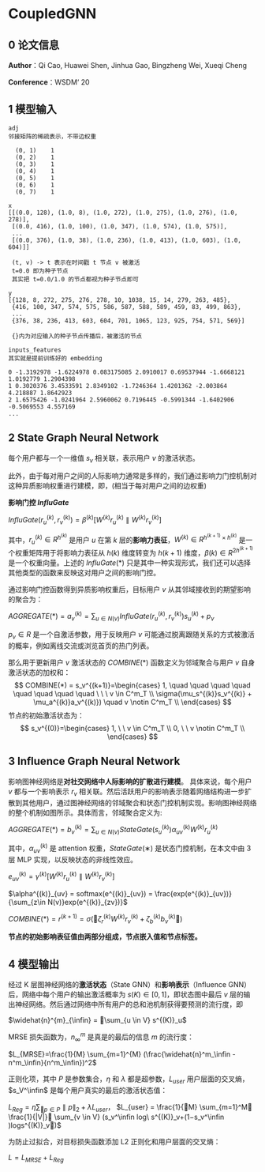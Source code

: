 # CoupledGNN

## 0 论文信息

**Author**：Qi Cao, Huawei Shen, Jinhua Gao, Bingzheng Wei, Xueqi Cheng

**Conference**：WSDM‘ 20

## 1 模型输入

```
adj
邻接矩阵的稀疏表示，不带边权重

  (0, 1)	1
  (0, 2)	1
  (0, 3)	1
  (0, 4)	1
  (0, 5)	1
  (0, 6)	1
  (0, 7)	1

```



```
x
[[(0.0, 128), (1.0, 8), (1.0, 272), (1.0, 275), (1.0, 276), (1.0, 278)],
 [(0.0, 416), (1.0, 100), (1.0, 347), (1.0, 574), (1.0, 575)], 
 ...
 [(0.0, 376), (1.0, 38), (1.0, 236), (1.0, 413), (1.0, 603), (1.0, 604)]]
 
 (t, v) -> t 表示在时间戳 t 节点 v 被激活
 t=0.0 即为种子节点
 其实把 t=0.0/1.0 的节点都视为种子节点即可
```

```
y
[{128, 8, 272, 275, 276, 278, 10, 1038, 15, 14, 279, 263, 485},
 {416, 100, 347, 574, 575, 586, 587, 588, 589, 459, 83, 499, 863},
 ...
 {376, 38, 236, 413, 603, 604, 701, 1065, 123, 925, 754, 571, 569}]
 
 {}内为对应输入的种子节点传播后，被激活的节点
```

```
inputs_features
其实就是提前训练好的 embedding

0 -1.3192978 -1.6224978 0.083175085 2.0910017 0.69537944 -1.6668121 1.0192779 1.2904398
1 0.3020376 3.4533591 2.8349102 -1.7246364 1.4201362 -2.003864 4.218887 1.8642923
2 1.6575426 -1.0241964 2.5960062 0.7196445 -0.5991344 -1.6402906 -0.5069553 4.557169
...
```



## 2 State Graph Neural Network

每个用户都与一个一维值 $s_v$ 相关联，表示用户 $v$ 的激活状态。

此外，由于每对用户之间的人际影响力通常是多样的，我们通过影响力门控机制对这种异质影响权重进行建模，即，(相当于每对用户之间的边权重)

**影响门控  $InfluGate$**

$InfluGate(r_u^{(k)}, r_v^{(k)}) = \beta^{(k)} [W^{(k)} r_u^{(k)} ∥W^{(k)} r_v^{(k)} ]$

其中，$r_u^{(k)} \in R^{h^{(k)}}$ 是用户 $u$ 在第 $k$ 层的**影响力表征**，$W^{(k)} \in R^{h^{(k+1)} \times h^{(k)}}$ 是一个权重矩阵用于将影响力表征从 $h(k)$ 维度转变为 $h(k+1)$ 维度，$\beta(k) \in R^{2h^{(k+1)}}$ 是一个权重向量。上述的 $InfluGate(*)$ 只是其中一种实现形式，我们还可以选择其他类型的函数来反映这对用户之间的影响门控。

通过影响门控函数得到异质影响权重后，目标用户 $v$ 从其邻域接收到的期望影响的聚合为：

$AGGREGATE(*) = a_v^{(k)} = \sum_{u \in N(v)} InfluGate(r_u^{(k)}, r_v^{(k)})s_u^{(k)} + p_v$

$p_v \in R$ 是一个自激活参数，用于反映用户 $v$ 可能通过脱离跟随关系的方式被激活的概率，例如离线交流或浏览首页的热门列表。

那么用于更新用户 $v$ 激活状态的 $COMBINE(*)$ 函数定义为邻域聚合与用户 $v$ 自身激活状态的加权和：
$$
COMBINE(*) = s_v^{(k+1)}=\begin{cases}
1, \quad  \quad  \quad  \quad  \quad  \quad  \quad  \quad  \ \ \  v \in C^m_T \\
\sigma(\mu_s^{(k)}s_v^{(k)} + \mu_a^{(k)}a_v^{(k)}) \quad  v \notin C^m_T \\ 
\end{cases}
$$
节点的初始激活状态为：
$$
s_v^{(0)}=\begin{cases}
1, \ \  v \in C^m_T \\
0, \ \  v \notin C^m_T \\ 
\end{cases}
$$

## 3 Influence Graph Neural Network

影响图神经网络是**对社交网络中人际影响的扩散进行建模**。 具体来说，每个用户 $v$ 都与一个影响表示 $r_v$ 相关联。然后活跃用户的影响表示随着网络结构进一步扩散到其他用户，通过图神经网络的邻域聚合和状态门控机制实现。影响图神经网络的整个机制如图所示。具体而言，邻域聚合定义为:

$AGGREGATE(*) = b_v^{(k)} = \sum_{u \in N(v)}StateGate(s_u^{(k)}) \alpha_{uv}^{(k)} W^{(k)} r^{(k)}_u$

其中，$\alpha_{uv}^{(k)}$ 是 attention 权重，$StateGate(∗)$ 是状态门控机制，在本文中由 3 层 MLP 实现，以反映状态的非线性效应。

$e_{uv}^{(k)} = \gamma^{(k)} [W^{(k)} r_u^{(k)} ∥W^{(k)} r_v^{(k)} ]$

$\alpha^{(k)}_{uv} = softmax(e^{(k)}_{uv}) = \frac{exp(e^{(k)}_{uv})}{\sum_{z\in N(v)}exp(e^{(k)}_{zv})}$

$COMBINE(*) = r^{(k+1)} =σ(􏰀\zeta_r^{(k)}W^{(k)}r^{(k)}_v +\zeta_b^{(k)}b_v^{(k)}􏰁)$

**节点的初始影响表征值由两部分组成，节点嵌入值和节点标签。**



## 4 模型输出

经过 K 层图神经网络的**激活状态**（State GNN）和**影响表示**（Influence GNN）后，网络中每个用户的输出激活概率为 $s(K) \in [0,1]$，即状态图中最后 $v$ 层的输出神经网络。然后通过网络中所有用户的总和池机制获得要预测的流行度，即

$\widehat{n}^{m}_{\infin} = 􏰉\sum_{u \in V} s^{(K)}_u$

MRSE 损失函数为，$n^m_∞$ 是真是的最后的信息 $m$ 的流行度：

$L_{MRSE}=\frac{1}{M} \sum_{m=1}^{M} (\frac{\widehat{n}^m_\infin - n^m_\infin}{n^m_\infin})^2$

正则化项，其中 $P$ 是参数集合，$\eta$ 和 $\lambda$ 都是超参数，$L_{user}$ 用户层面的交叉熵，$s_V^\infin$ 是每个用户真实的最后的激活状态值：

$L_{Reg}=\eta \sum_{􏰈p \in P} ∥p∥_2 + \lambda L_{user}$， $L_{user} = \frac{1}{􏰈M} \sum_{m=1}^M􏰈 \frac{1}{|V|}􏰀 \sum_{v \in V} (s_v^\infin log\ s^{(K)}_v+(1−s_v^\infin )logs^{(K)}_v􏰁)$

为防止过拟合，对目标损失函数添加 L2 正则化和用户层面的交叉熵：

$L = L_{MRSE} + L_{Reg}$ 











